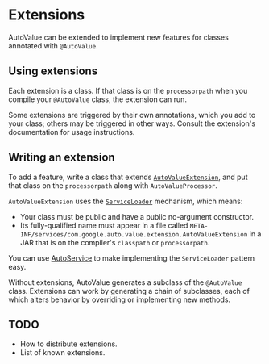 # Extensions


AutoValue can be extended to implement new features for classes annotated with
`@AutoValue`.

## Using extensions

Each extension is a class. If that class is on the `processorpath` when you
compile your `@AutoValue` class, the extension can run.

Some extensions are triggered by their own annotations, which you add to your
class; others may be triggered in other ways. Consult the extension's
documentation for usage instructions.

## Writing an extension

To add a feature, write a class that extends [`AutoValueExtension`], and put
that class on the `processorpath` along with `AutoValueProcessor`.

`AutoValueExtension` uses the [`ServiceLoader`] mechanism, which means:

*   Your class must be public and have a public no-argument constructor.
*   Its fully-qualified name must appear in a file called
    `META-INF/services/com.google.auto.value.extension.AutoValueExtension` in a
    JAR that is on the compiler's `classpath` or `processorpath`.

You can use [AutoService] to make implementing the `ServiceLoader` pattern easy.

Without extensions, AutoValue generates a subclass of the `@AutoValue` class.
Extensions can work by generating a chain of subclasses, each of which alters
behavior by overriding or implementing new methods.

## TODO

*   How to distribute extensions.
*   List of known extensions.

[AutoService]: https://github.com/google/auto/tree/main/service
[`AutoValueExtension`]: https://github.com/google/auto/blob/main/value/src/main/java/com/google/auto/value/extension/AutoValueExtension.java
[`ServiceLoader`]: http://docs.oracle.com/javase/7/docs/api/java/util/ServiceLoader.html
